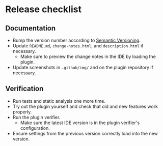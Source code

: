 # Release checklist
## Documentation
* Bump the version number according to [Semantic Versioning](https://semver.org/).
* Update `README.md`, `change-notes.html`, and `description.html` if necessary.
  * Make sure to preview the change notes in the IDE by loading the plugin.
* Update screenshots in `.github/img/` and on the plugin repository if necessary.

## Verification
* Run tests and static analysis one more time.
* Try out the plugin yourself and check that old and new features work properly.
* Run the plugin verifier.
  * Make sure the latest IDE version is in the plugin verifier's configuration.
* Ensure settings from the previous version correctly load into the new version.
